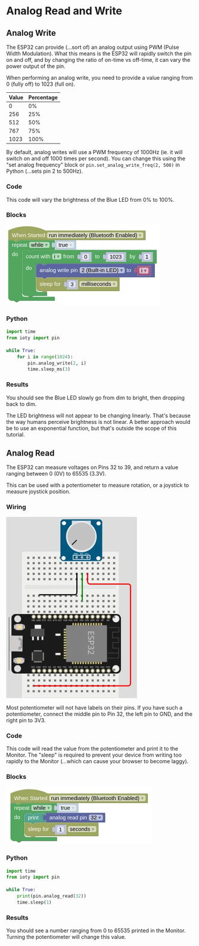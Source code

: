 # Analog Read and Write

## Analog Write

The ESP32 can provide (...sort of) an analog output using PWM (Pulse Width Modulation).
What this means is the ESP32 will rapidly switch the pin on and off, and by changing the ratio of on-time vs off-time, it can vary the power output of the pin.

When performing an analog write, you need to provide a value ranging from 0 (fully off) to 1023 (full on).

| Value | Percentage |
| --- | --- |
| 0 | 0% |
| 256 | 25% |
| 512 | 50% |
| 767 | 75% |
| 1023 | 100% |

By default, analog writes will use a PWM frequency of 1000Hz (ie. it will switch on and off 1000 times per second).
You can change this using the "set analog frequency" block or `pin.set_analog_write_freq(2, 500)` in Python (...sets pin 2 to 500Hz).

### Code

This code will vary the brightness of the Blue LED from 0% to 100%.

### Blocks

![](images/analogWrite.webp)

### Python

```python
import time
from ioty import pin

while True:
    for i in range(1024):
        pin.analog_write(2, i)
        time.sleep_ms(3)
```

### Results

You should see the Blue LED slowly go from dim to bright, then dropping back to dim.

<div class="info">
The LED brightness will not appear to be changing linearly. That's because the way humans perceive brightness is not linear. A better approach would be to use an exponential function, but that's outside the scope of this tutorial.
</div>

## Analog Read

The ESP32 can measure voltages on Pins 32 to 39, and return a value ranging between 0 (0V) to 65535 (3.3V).

This can be used with a potentiometer to measure rotation, or a joystick to measure joystick position.

### Wiring

![](images/potentiometer.webp)

Most potentiometer will not have labels on their pins.
If you have such a potentiometer, connect the middle pin to Pin 32, the left pin to GND, and the right pin to 3V3.

### Code

This code will read the value from the potentiometer and print it to the Monitor.
The "sleep" is required to prevent your device from writing too rapidly to the Monitor (...which can cause your browser to become laggy).

### Blocks

![](images/analogRead.webp)

### Python

```python
import time
from ioty import pin

while True:
    print(pin.analog_read(32))
    time.sleep(1)
```

### Results

You should see a number ranging from 0 to 65535 printed in the Monitor.
Turning the potentiometer will change this value.